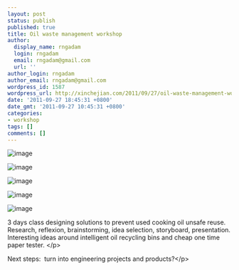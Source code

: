 ```yaml
---
layout: post
status: publish
published: true
title: Oil waste management workshop
author:
  display_name: rngadam
  login: rngadam
  email: rngadam@gmail.com
  url: ''
author_login: rngadam
author_email: rngadam@gmail.com
wordpress_id: 1587
wordpress_url: http://xinchejian.com/2011/09/27/oil-waste-management-workshop/
date: '2011-09-27 18:45:31 +0800'
date_gmt: '2011-09-27 10:45:31 +0800'
categories:
- workshop
tags: []
comments: []
---
```

<p><img style="display:block;margin-right:auto;margin-left:auto;" alt="image" src="http:&#47;&#47;xinchejian.com&#47;wp-content&#47;uploads&#47;2011&#47;09&#47;wpid-IMG_20110927_164226.jpg" &#47;></p>
<p><img style="display:block;margin-right:auto;margin-left:auto;" alt="image" src="http:&#47;&#47;xinchejian.com&#47;wp-content&#47;uploads&#47;2011&#47;09&#47;wpid-IMG_20110927_164237.jpg" &#47;></p>
<p><img style="display:block;margin-right:auto;margin-left:auto;" alt="image" src="http:&#47;&#47;xinchejian.com&#47;wp-content&#47;uploads&#47;2011&#47;09&#47;wpid-IMG_20110927_182333.jpg" &#47;></p>
<p><img style="display:block;margin-right:auto;margin-left:auto;" alt="image" src="http:&#47;&#47;xinchejian.com&#47;wp-content&#47;uploads&#47;2011&#47;09&#47;wpid-IMG_20110927_180430.jpg" &#47;></p>
<p><img style="display:block;margin-right:auto;margin-left:auto;" alt="image" src="http:&#47;&#47;xinchejian.com&#47;wp-content&#47;uploads&#47;2011&#47;09&#47;wpid-1317120120643.jpg" &#47;></p>
<p>3 days class designing solutions to prevent used cooking oil unsafe reuse.&nbsp; Research, reflexion, brainstorming, idea selection, storyboard, presentation. Interesting ideas around intelligent oil recycling bins and cheap one time paper tester. <&#47;p></p>
<p>Next steps:&nbsp; turn into engineering projects and products?<&#47;p></p>
